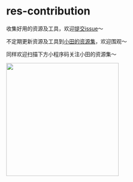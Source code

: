 # res-contribution

收集好用的资源及工具，欢迎[提交issue](https://github.com/tianbin-dev/res-contribution/issues/new)～

不定期更新资源及工具到[小田的资源集](http://res.tder.xyz)，欢迎围观～

同样欢迎扫描下方小程序码关注小田的资源集～



<img src="wx-mini-program.png" style="width:300px;">


